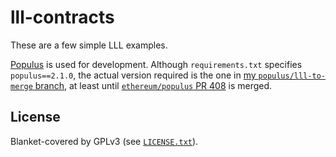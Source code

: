 # lll-contracts

These are a few simple LLL examples.

[Populus](https://github.com/ethereum/populus/) is used for development.
Although `requirements.txt` specifies `populus==2.1.0`, the actual version
required is the one in [my `populus/lll-to-merge`
branch](https://github.com/veox/populus/tree/lll-to-merge), at least until
[`ethereum/populus` PR 408](https://github.com/ethereum/populus/pull/408)
is merged.

## License

Blanket-covered by GPLv3 (see [`LICENSE.txt`](LICENSE.txt)).

